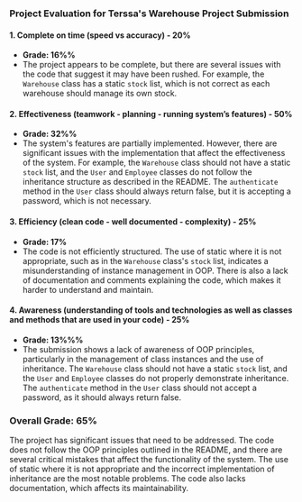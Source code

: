 ### Project Evaluation for Terssa's Warehouse Project Submission

#### 1. Complete on time (speed vs accuracy) - 20%
- **Grade:  16%%**
- The project appears to be complete, but there are several issues with the code that suggest it may have been rushed. For example, the `Warehouse` class has a static `stock` list, which is not correct as each warehouse should manage its own stock.

#### 2. Effectiveness (teamwork - planning - running system’s features) - 50%
- **Grade: 32%%**
- The system's features are partially implemented. However, there are significant issues with the implementation that affect the effectiveness of the system. For example, the `Warehouse` class should not have a static `stock` list, and the `User` and `Employee` classes do not follow the inheritance structure as described in the README. The `authenticate` method in the `User` class should always return false, but it is accepting a password, which is not necessary.

#### 3. Efficiency (clean code - well documented - complexity) - 25%
- **Grade: 17%**
- The code is not efficiently structured. The use of static where it is not appropriate, such as in the `Warehouse` class's `stock` list, indicates a misunderstanding of instance management in OOP. There is also a lack of documentation and comments explaining the code, which makes it harder to understand and maintain.

#### 4. Awareness (understanding of tools and technologies as well as classes and methods that are used in your code) - 25%
- **Grade: 13%%%**
- The submission shows a lack of awareness of OOP principles, particularly in the management of class instances and the use of inheritance. The `Warehouse` class should not have a static `stock` list, and the `User` and `Employee` classes do not properly demonstrate inheritance. The `authenticate` method in the `User` class should not accept a password, as it should always return false.

### Overall Grade: 65%
The project has significant issues that need to be addressed. The code does not follow the OOP principles outlined in the README, and there are several critical mistakes that affect the functionality of the system. The use of static where it is not appropriate and the incorrect implementation of inheritance are the most notable problems. The code also lacks documentation, which affects its maintainability.
